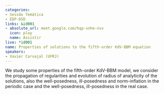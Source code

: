 ```yaml
---
categories:
- Sessão Temática
- EDP-DSD
links: &id001
- absolute_url: meet.google.com/hqp-vnhe-nsv
  icon: play
  name: Assistir
live: *id001
name: Properties of solutions to the fifth-order KdV-BBM equation
speakers:
- Xavier Carvajal (UFRJ)
---
```


We study some properties of the fifth-order KdV-BBM model, we consider the propagation of regularities and evolution of radius of analyticity of the solutions, also the well-posedness, ill-posedness and norm-inflation in the periodic case and the well-posedness, ill-posedness in the real case.